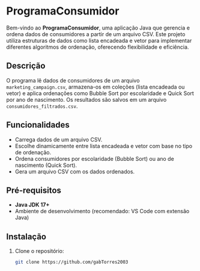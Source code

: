 # ProgramaConsumidor

Bem-vindo ao **ProgramaConsumidor**, uma aplicação Java que gerencia e ordena dados de consumidores a partir de um arquivo CSV. Este projeto utiliza estruturas de dados como lista encadeada e vetor para implementar diferentes algoritmos de ordenação, oferecendo flexibilidade e eficiência.

## Descrição
O programa lê dados de consumidores de um arquivo `marketing_campaign.csv`, armazena-os em coleções (lista encadeada ou vetor) e aplica ordenações como Bubble Sort por escolaridade e Quick Sort por ano de nascimento. Os resultados são salvos em um arquivo `consumidores_filtrados.csv`.

## Funcionalidades
- Carrega dados de um arquivo CSV.
- Escolhe dinamicamente entre lista encadeada e vetor com base no tipo de ordenação.
- Ordena consumidores por escolaridade (Bubble Sort) ou ano de nascimento (Quick Sort).
- Gera um arquivo CSV com os dados ordenados.

## Pré-requisitos
- **Java JDK 17+**
- Ambiente de desenvolvimento (recomendado: VS Code com extensão Java)

## Instalação
1. Clone o repositório:
   ```bash
   git clone https://github.com/gabTorres2003
